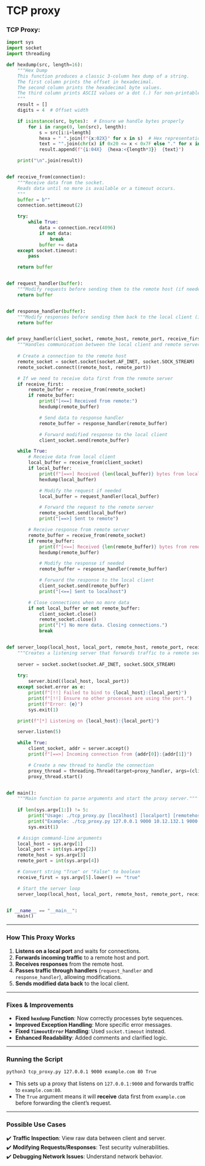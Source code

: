 # TCP proxy 

### **TCP Proxy:**
```python
import sys
import socket
import threading

def hexdump(src, length=16):
    """Hex Dump
    This function produces a classic 3-column hex dump of a string.
    The first column prints the offset in hexadecimal.
    The second column prints the hexadecimal byte values.
    The third column prints ASCII values or a dot (.) for non-printable characters.
    """
    result = []
    digits = 4  # Offset width

    if isinstance(src, bytes):  # Ensure we handle bytes properly
        for i in range(0, len(src), length):
            s = src[i:i+length]
            hexa = " ".join(f"{x:02X}" for x in s)  # Hex representation
            text = "".join(chr(x) if 0x20 <= x < 0x7F else "." for x in s)  # ASCII values
            result.append(f"{i:04X}  {hexa:<{length*3}}  {text}")

    print("\n".join(result))


def receive_from(connection):
    """Receive data from the socket.
    Reads data until no more is available or a timeout occurs.
    """
    buffer = b""
    connection.settimeout(2)

    try:
        while True:
            data = connection.recv(4096)
            if not data:
                break
            buffer += data
    except socket.timeout:
        pass

    return buffer


def request_handler(buffer):
    """Modify requests before sending them to the remote host (if needed)."""
    return buffer


def response_handler(buffer):
    """Modify responses before sending them back to the local client (if needed)."""
    return buffer


def proxy_handler(client_socket, remote_host, remote_port, receive_first):
    """Handles communication between the local client and remote server."""
    
    # Create a connection to the remote host
    remote_socket = socket.socket(socket.AF_INET, socket.SOCK_STREAM)
    remote_socket.connect((remote_host, remote_port))

    # If we need to receive data first from the remote server
    if receive_first:
        remote_buffer = receive_from(remote_socket)
        if remote_buffer:
            print("[<==] Received from remote:")
            hexdump(remote_buffer)

            # Send data to response handler
            remote_buffer = response_handler(remote_buffer)

            # Forward modified response to the local client
            client_socket.send(remote_buffer)

    while True:
        # Receive data from local client
        local_buffer = receive_from(client_socket)
        if local_buffer:
            print(f"[==>] Received {len(local_buffer)} bytes from localhost")
            hexdump(local_buffer)

            # Modify the request if needed
            local_buffer = request_handler(local_buffer)

            # Forward the request to the remote server
            remote_socket.send(local_buffer)
            print("[==>] Sent to remote")

        # Receive response from remote server
        remote_buffer = receive_from(remote_socket)
        if remote_buffer:
            print(f"[<==] Received {len(remote_buffer)} bytes from remote")
            hexdump(remote_buffer)

            # Modify the response if needed
            remote_buffer = response_handler(remote_buffer)

            # Forward the response to the local client
            client_socket.send(remote_buffer)
            print("[<==] Sent to localhost")

        # Close connections when no more data
        if not local_buffer or not remote_buffer:
            client_socket.close()
            remote_socket.close()
            print("[*] No more data. Closing connections.")
            break


def server_loop(local_host, local_port, remote_host, remote_port, receive_first):
    """Creates a listening server that forwards traffic to a remote server."""
    
    server = socket.socket(socket.AF_INET, socket.SOCK_STREAM)
    
    try:
        server.bind((local_host, local_port))
    except socket.error as e:
        print(f"[!!] Failed to bind to {local_host}:{local_port}")
        print(f"[!!] Ensure no other processes are using the port.")
        print(f"Error: {e}")
        sys.exit(1)

    print(f"[*] Listening on {local_host}:{local_port}")

    server.listen(5)

    while True:
        client_socket, addr = server.accept()
        print(f"[==>] Incoming connection from {addr[0]}:{addr[1]}")

        # Create a new thread to handle the connection
        proxy_thread = threading.Thread(target=proxy_handler, args=(client_socket, remote_host, remote_port, receive_first))
        proxy_thread.start()


def main():
    """Main function to parse arguments and start the proxy server."""
    
    if len(sys.argv[1:]) != 5:
        print("Usage: ./tcp_proxy.py [localhost] [localport] [remotehost] [remoteport] [receive_first]")
        print("Example: ./tcp_proxy.py 127.0.0.1 9000 10.12.132.1 9000 True")
        sys.exit(1)

    # Assign command-line arguments
    local_host = sys.argv[1]
    local_port = int(sys.argv[2])
    remote_host = sys.argv[3]
    remote_port = int(sys.argv[4])

    # Convert string "True" or "False" to boolean
    receive_first = sys.argv[5].lower() == "true"

    # Start the server loop
    server_loop(local_host, local_port, remote_host, remote_port, receive_first)


if __name__ == "__main__":
    main()
```

---

### **How This Proxy Works**
1. **Listens on a local port** and waits for connections.
2. **Forwards incoming traffic** to a remote host and port.
3. **Receives responses** from the remote host.
4. **Passes traffic through handlers** (`request_handler` and `response_handler`), allowing modifications.
5. **Sends modified data back** to the local client.

---

### **Fixes & Improvements**
- **Fixed `hexdump` Function**: Now correctly processes byte sequences.
- **Improved Exception Handling**: More specific error messages.
- **Fixed `TimeoutError` Handling**: Used `socket.timeout` instead.
- **Enhanced Readability**: Added comments and clarified logic.

---

### **Running the Script**
```sh
python3 tcp_proxy.py 127.0.0.1 9000 example.com 80 True
```
- This sets up a proxy that listens on `127.0.0.1:9000` and forwards traffic to `example.com:80`.
- The `True` argument means it will **receive** data first from `example.com` before forwarding the client’s request.

---

### **Possible Use Cases**
✔️ **Traffic Inspection**: View raw data between client and server.  
✔️ **Modifying Requests/Responses**: Test security vulnerabilities.  
✔️ **Debugging Network Issues**: Understand network behavior.

